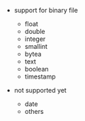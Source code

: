 
- support for binary file
  - float
  - double
  - integer
  - smallint
  - bytea
  - text
  - boolean
  - timestamp


- not supported yet
  - date
  - others

